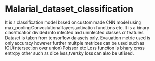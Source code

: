 # Malarial_dataset_classification
It is a classification model based on custom made CNN model using max_pooling,Convoulutional layers,activation functions etc.
It is a binary classification divided into infected and uninfected classes or features 
Dataset is taken from tensorflow datasets only.
Evaluation metric used is only accuracy however further multiple metrices can be used such as IOU(Intersection over union),Poisson etc
Loss function is binary cross entropy other such as dice loss,tversky loss can also be utilised.

